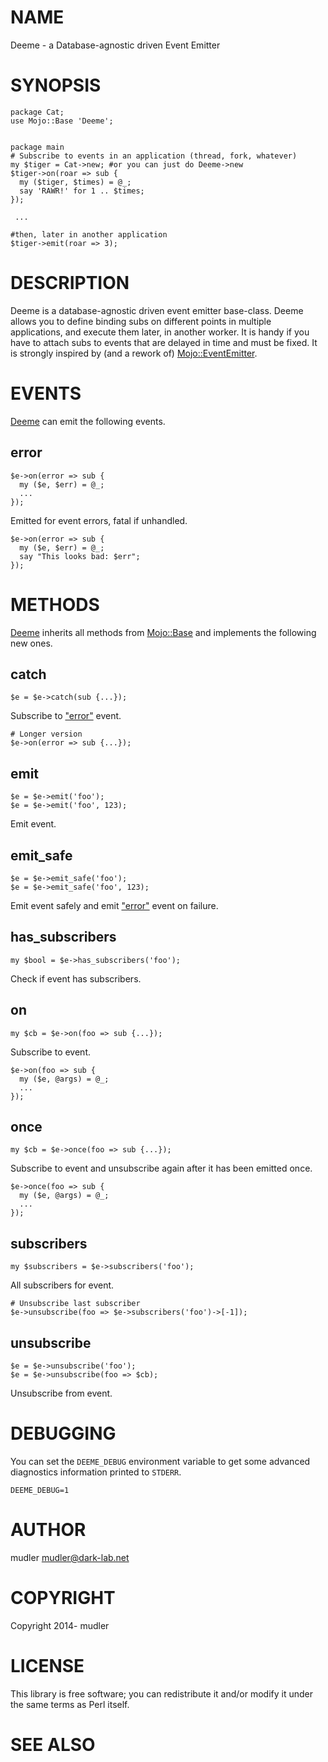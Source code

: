 # NAME

Deeme - a Database-agnostic driven Event Emitter

# SYNOPSIS

    package Cat;
    use Mojo::Base 'Deeme';


    package main
    # Subscribe to events in an application (thread, fork, whatever)
    my $tiger = Cat->new; #or you can just do Deeme->new
    $tiger->on(roar => sub {
      my ($tiger, $times) = @_;
      say 'RAWR!' for 1 .. $times;
    });

     ...

    #then, later in another application
    $tiger->emit(roar => 3);

# DESCRIPTION

Deeme is a database-agnostic driven event emitter base-class.
Deeme allows you to define binding subs on different points in multiple applications, and execute them later, in another worker. It is handy if you have to attach subs to events that are delayed in time and must be fixed. It is strongly inspired by (and a rework of) [Mojo::EventEmitter](https://metacpan.org/pod/Mojo::EventEmitter).

# EVENTS

[Deeme](https://metacpan.org/pod/Deeme) can emit the following events.

## error

    $e->on(error => sub {
      my ($e, $err) = @_;
      ...
    });

Emitted for event errors, fatal if unhandled.

    $e->on(error => sub {
      my ($e, $err) = @_;
      say "This looks bad: $err";
    });

# METHODS

[Deeme](https://metacpan.org/pod/Deeme) inherits all methods from [Mojo::Base](https://metacpan.org/pod/Mojo::Base) and
implements the following new ones.

## catch

    $e = $e->catch(sub {...});

Subscribe to ["error"](#error) event.

    # Longer version
    $e->on(error => sub {...});

## emit

    $e = $e->emit('foo');
    $e = $e->emit('foo', 123);

Emit event.

## emit\_safe

    $e = $e->emit_safe('foo');
    $e = $e->emit_safe('foo', 123);

Emit event safely and emit ["error"](#error) event on failure.

## has\_subscribers

    my $bool = $e->has_subscribers('foo');

Check if event has subscribers.

## on

    my $cb = $e->on(foo => sub {...});

Subscribe to event.

    $e->on(foo => sub {
      my ($e, @args) = @_;
      ...
    });

## once

    my $cb = $e->once(foo => sub {...});

Subscribe to event and unsubscribe again after it has been emitted once.

    $e->once(foo => sub {
      my ($e, @args) = @_;
      ...
    });

## subscribers

    my $subscribers = $e->subscribers('foo');

All subscribers for event.

    # Unsubscribe last subscriber
    $e->unsubscribe(foo => $e->subscribers('foo')->[-1]);

## unsubscribe

    $e = $e->unsubscribe('foo');
    $e = $e->unsubscribe(foo => $cb);

Unsubscribe from event.

# DEBUGGING

You can set the `DEEME_DEBUG` environment variable to get some
advanced diagnostics information printed to `STDERR`.

    DEEME_DEBUG=1

# AUTHOR

mudler <mudler@dark-lab.net>

# COPYRIGHT

Copyright 2014- mudler

# LICENSE

This library is free software; you can redistribute it and/or modify
it under the same terms as Perl itself.

# SEE ALSO
